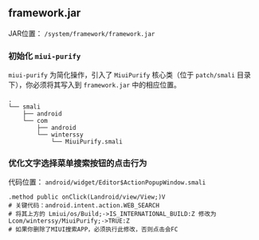 ## framework.jar
JAR位置： `/system/framework/framework.jar`

### 初始化 `miui-purify`

`miui-purify` 为简化操作，引入了 `MiuiPurify` 核心类（位于 `patch/smali` 目录下），你必须将其写入到 `framework.jar` 中的相应位置。

```
.
└── smali
    ├── android
    └── com
        ├── android
        └── winterssy
            └── MiuiPurify.smali
```

### 优化文字选择菜单搜索按钮的点击行为

代码位置： `android/widget/Editor$ActionPopupWindow.smali`
```
.method public onClick(Landroid/view/View;)V
# 关键代码：android.intent.action.WEB_SEARCH
# 将其上方的 Lmiui/os/Build;->IS_INTERNATIONAL_BUILD:Z 修改为 Lcom/winterssy/MiuiPurify;->TRUE:Z
# 如果你删除了MIUI搜索APP，必须执行此修改，否则点击会FC
```
